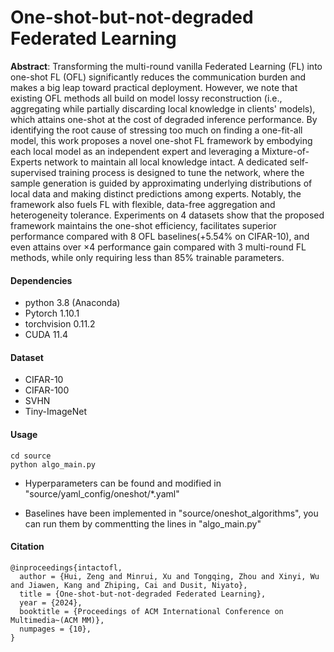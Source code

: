 # One-shot-but-not-degraded Federated Learning

**Abstract**: Transforming the multi-round vanilla Federated Learning (FL) into one-shot FL (OFL) significantly reduces the communication burden and makes a big leap toward practical deployment. However, we note that existing OFL methods all build on model lossy reconstruction (i.e., aggregating while partially discarding local knowledge in clients' models), which attains one-shot at the cost of degraded inference performance. By identifying the root cause of stressing too much on finding a one-fit-all model, this work proposes a novel one-shot FL framework by embodying each local model as an independent expert and leveraging a Mixture-of-Experts network to maintain all local knowledge intact. A dedicated self-supervised training process is designed to tune the network, where the sample generation is guided by approximating underlying distributions of local data and making distinct predictions among experts. Notably, the framework also fuels FL with flexible, data-free aggregation and heterogeneity tolerance. Experiments on 4 datasets show that the proposed framework maintains the one-shot efficiency, facilitates superior performance compared with 8 OFL baselines(+5.54% on CIFAR-10), and even attains over $\times 4$ performance gain compared with 3 multi-round FL methods, while only requiring less than 85% trainable parameters.

#### Dependencies

- python 3.8 (Anaconda)
- Pytorch 1.10.1
- torchvision 0.11.2
- CUDA 11.4

#### Dataset

- CIFAR-10
- CIFAR-100
- SVHN
- Tiny-ImageNet

#### Usage

```
cd source
python algo_main.py
```

- Hyperparameters can be found and modified in "source/yaml_config/oneshot/*.yaml"

- Baselines have been implemented in "source/oneshot_algorithms", you can run them by commentting the lines in "algo_main.py"


#### Citation

```
@inproceedings{intactofl,
  author = {Hui, Zeng and Minrui, Xu and Tongqing, Zhou and Xinyi, Wu and Jiawen, Kang and Zhiping, Cai and Dusit, Niyato},
  title = {One-shot-but-not-degraded Federated Learning},
  year = {2024},
  booktitle = {Proceedings of ACM International Conference on Multimedia~(ACM MM)},
  numpages = {10},
}
```


